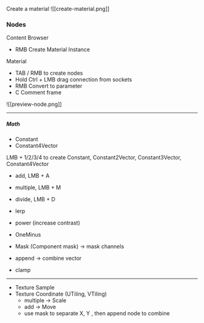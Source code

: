 
Create a material
![[create-material.png]]
### Nodes

Content Browser
- RMB Create Material Instance

Material
- TAB / RMB to create nodes
- Hold Ctrl + LMB drag connection from sockets
- RMB Convert to parameter
- C Comment frame

![[preview-node.png]]

---
##### Math

- Constant
- Constant4Vector

LMB + 1/2/3/4 to create Constant, Constant2Vector, Constant3Vector, Constant4Vector

- add, LMB + A
- multiple, LMB + M
- divide, LMB + D

- lerp
- power (increase contrast)
- OneMinus

- Mask (Component mask) → mask channels
- append → combine vector

- clamp

---

- Texture Sample
- Texture Coordinate (UTiling, VTiling)
	- multiple → Scale
	- add → Move
	- use mask to separate X, Y , then append node to combine